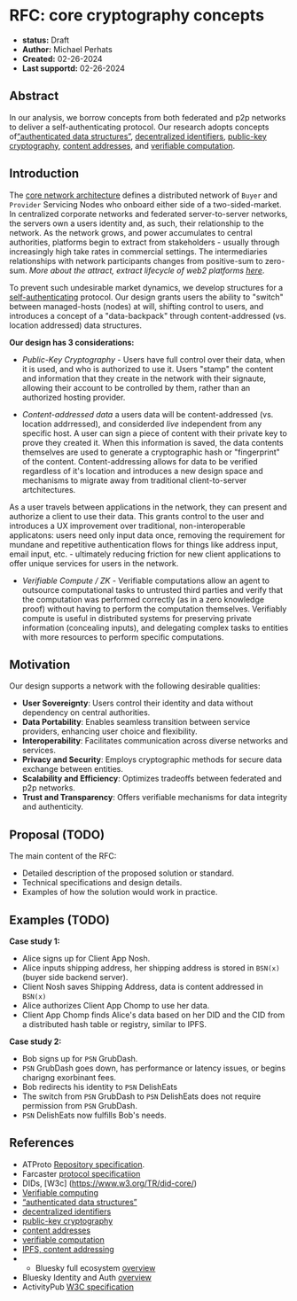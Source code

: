 # RFC: core cryptography concepts

- **status:** Draft
- **Author:** Michael Perhats
- **Created:** 02-26-2024
- **Last supportd:** 02-26-2024

## Abstract
In our analysis, we borrow concepts from both federated and p2p networks to deliver a self-authenticating protocol. Our research adopts concepts of[“authenticated data structures”](https://www.cs.umd.edu/~mwh/papers/gpads.pdf), [decentralized identifiers](https://www.w3.org/TR/did-core/), [public-key cryptography](https://en.wikipedia.org/wiki/Public-key_cryptography), [content addresses](https://en.wikipedia.org/wiki/Content-addressable_storage), and [verifiable computation](https://en.wikipedia.org/wiki/Content-addressable_storage). 

## Introduction
The [core network architecture](./00001-core-architecture.md) defines a distributed network of `Buyer` and `Provider` Servicing Nodes who onboard either side of a two-sided-market. In centralized corporate networks and federated server-to-server networks, the servers own a users identity and, as such, their relationship to the network. As the network grows, and power accumulates to central authorities, platforms begin to extract from stakeholders - usually through increasingly high take rates in commercial settings. The intermediaries relationships with network participants changes from positive-sum to zero-sum. _More about the attract, extract lifecycle of web2 platforms [here](https://cdixon.org/2018/02/18/why-decentralization-matters)_.

To prevent such undesirable market dynamics, we develop structures for a [self-authenticating](https://en.wiktionary.org/wiki/self-authenticating) protocol. Our design grants users the ability to "switch" between managed-hosts (nodes) at will, shifting control to users, and introduces a concept of a "data-backpack" through content-addressed (vs. location addressed) data structures.

**Our design has 3 considerations:**

- _Public-Key Cryptography_ - Users have full control over their data, when it is used, and who is authorized to use it. Users "stamp" the content and information that they create in the network with their signaute, allowing their account to be controlled by them, rather than an authorized hosting provider.

- _Content-addressed data_ a users data will be content-addressed (vs. location addrressed), and considerded _live_ independent from any specific host. A user can sign a piece of content with their private key to prove they created it. When this information is saved, the data contents themselves are used to generate a cryptographic hash or "fingerprint" of the content. Content-addressing allows for data to be verified regardless of it's location and introduces a new design space and mechanisms to migrate away from traditional client-to-server artchitectures.

As a user travels between applications in the network, they can present and authorize a client to use their data. This grants control to the user and introduces a UX improvement over traditional, non-interoperable applicatons: users need only input data once, removing the requirement for mundane and repetitive authentication flows for things like address input, email input, etc. - ultimately reducing friction for new client applications to offer unique services for users in the network.  

- _Verifiable Compute / ZK_ - Verifiable computations allow an agent to outsource computational tasks to untrusted third parties and verify that the computation was performed correctly (as in a zero knowledge proof) without having to perform the computation themselves. Verifiably compute is useful in distributed systems for preserving private information (concealing inputs), and delegating complex tasks to entities with more resources to perform specific computations.

## Motivation

Our design supports a network with the following desirable qualities:
- **User Sovereignty**: Users control their identity and data without dependency on central authorities.
- **Data Portability**: Enables seamless transition between service providers, enhancing user choice and flexibility.
- **Interoperability**: Facilitates communication across diverse networks and services.
- **Privacy and Security**: Employs cryptographic methods for secure data exchange between entities.
- **Scalability and Efficiency**: Optimizes tradeoffs between federated and p2p networks.
- **Trust and Transparency**: Offers verifiable mechanisms for data integrity and authenticity.

## Proposal (TODO)

The main content of the RFC:
- Detailed description of the proposed solution or standard.
- Technical specifications and design details.
- Examples of how the solution would work in practice.

## Examples (TODO)

**Case study 1:**
- Alice signs up for Client App Nosh.
- Alice inputs shipping address, her shipping address is stored in `BSN(x)` (buyer side backend server).
- Client Nosh saves Shipping Address, data is content addressed in `BSN(x)`
- Alice authorizes Client App Chomp to use her data.
- Client App Chomp finds Alice's data based on her DID and the CID from a distributed hash table or registry, similar to IPFS.

**Case study 2:**
- Bob signs up for `PSN` GrubDash.
- `PSN` GrubDash goes down, has performance or latency issues, or begins charigng exorbinant fees. 
- Bob redirects his identity to `PSN` DelishEats
- The switch from `PSN` GrubDash to `PSN` DelishEats does not require permission from `PSN` GrubDash. 
- `PSN` DelishEats now fulfills Bob's needs.

## References
- ATProto [Repository specification](https://atproto.com/specs/repository).
- Farcaster [protocol specificatiion](https://github.com/farcasterxyz/protocol/blob/main/docs/SPECIFICATION.md#13-storage-registry)
- DIDs, [W3c] (https://www.w3.org/TR/did-core/)
- [Verifiable computing](https://en.wikipedia.org/wiki/Verifiable_computing)
- [“authenticated data structures”](https://www.cs.umd.edu/~mwh/papers/gpads.pdf)
- [decentralized identifiers](https://www.w3.org/TR/did-core/)
- [public-key cryptography](https://en.wikipedia.org/wiki/Public-key_cryptography)
- [content addresses](https://en.wikipedia.org/wiki/Content-addressable_storage)
- [verifiable computation](https://en.wikipedia.org/wiki/Content-addressable_storage)
- [IPFS, content addressing](https://filebase.com/blog/ipfs-content-addressing-explained/#:~:text=InterPlanetary%20File%20System%2C%20or%20IPFS,data's%20content%20identifier%20or%20CID.)
- - Bluesky full ecosystem [overview](https://gitlab.com/bluesky-community1/decentralized-ecosystem/-/blob/master/README.md) 
- Bluesky Identity and Auth [overview](https://gitlab.com/bluesky-community1/decentralized-ecosystem/-/blob/master/topics/identity.md)
- ActivityPub [W3C specification](https://www.w3.org/TR/activitypub/)
